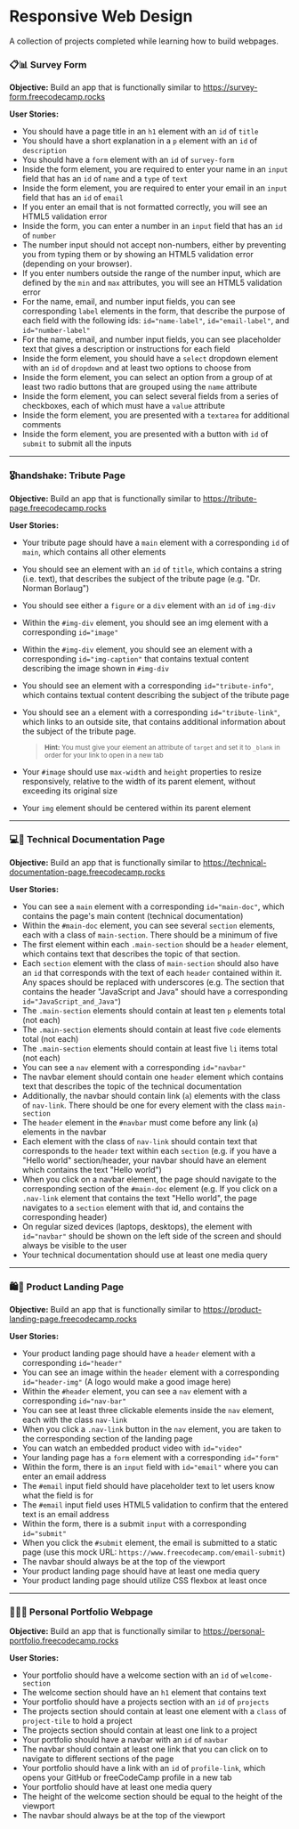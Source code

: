 # Responsive Web Design

A collection of projects completed while learning how to build webpages.

### :clipboard::bar_chart: Survey Form

**Objective:** Build an app that is functionally similar to https://survey-form.freecodecamp.rocks

**User Stories:**

- You should have a page title in an `h1` element with an `id` of `title`
- You should have a short explanation in a `p` element with an `id` of `description`
- You should have a `form` element with an `id` of `survey-form`
- Inside the form element, you are required to enter your name in an `input` field that has an `id` of `name` and a `type` of `text`
- Inside the form element, you are required to enter your email in an `input` field that has an `id` of `email`
- If you enter an email that is not formatted correctly, you will see an HTML5 validation error
- Inside the form, you can enter a number in an `input` field that has an `id` of `number`
- The number input should not accept non-numbers, either by preventing you from typing them or by showing an HTML5 validation error (depending on your browser).
- If you enter numbers outside the range of the number input, which are defined by the `min` and `max` attributes, you will see an HTML5 validation error
- For the name, email, and number input fields, you can see corresponding `label` elements in the form, that describe the purpose of each field with the following ids: `id="name-label"`, `id="email-label"`, and `id="number-label"`
- For the name, email, and number input fields, you can see placeholder text that gives a description or instructions for each field
- Inside the form element, you should have a `select` dropdown element with an `id` of `dropdown` and at least two options to choose from
- Inside the form element, you can select an option from a group of at least two radio buttons that are grouped using the `name` attribute
- Inside the form element, you can select several fields from a series of checkboxes, each of which must have a `value` attribute
- Inside the form element, you are presented with a `textarea` for additional comments
- Inside the form element, you are presented with a button with `id` of `submit` to submit all the inputs

---

### :medal_military:handshake: Tribute Page

**Objective:** Build an app that is functionally similar to https://tribute-page.freecodecamp.rocks

**User Stories:**

- Your tribute page should have a `main` element with a corresponding `id` of `main`, which contains all other elements
- You should see an element with an `id` of `title`, which contains a string (i.e. text), that describes the subject of the tribute page (e.g. "Dr. Norman Borlaug")
- You should see either a `figure` or a `div` element with an `id` of `img-div`
- Within the `#img-div` element, you should see an img element with a corresponding `id="image"`
- Within the `#img-div` element, you should see an element with a corresponding `id="img-caption"` that contains textual content describing the image shown in `#img-div`
- You should see an element with a corresponding `id="tribute-info"`, which contains textual content describing the subject of the tribute page
- You should see an `a` element with a corresponding `id="tribute-link"`, which links to an outside site, that contains additional information about the subject of the tribute page.
    
  > <sub>**Hint:** You must give your element an attribute of `target` and set it to `_blank` in order for your link to open in a new tab</sub>

- Your `#image` should use `max-width` and `height` properties to resize responsively, relative to the width of its parent element, without exceeding its original size
- Your `img` element should be centered within its parent element

---

### :computer::blue_book: Technical Documentation Page

**Objective:** Build an app that is functionally similar to https://technical-documentation-page.freecodecamp.rocks

**User Stories:**

- You can see a `main` element with a corresponding `id="main-doc"`, which contains the page's main content (technical documentation)
- Within the `#main-doc` element, you can see several `section` elements, each with a class of `main-section`. There should be a minimum of five
- The first element within each `.main-section` should be a `header` element, which contains text that describes the topic of that section.
- Each `section` element with the class of `main-section` should also have an `id` that corresponds with the text of each `header` contained within it. Any spaces should be replaced with underscores (e.g. The section that contains the header "JavaScript and Java" should have a corresponding `id="JavaScript_and_Java"`)
- The `.main-section` elements should contain at least ten `p` elements total (not each)
- The `.main-section` elements should contain at least five `code` elements total (not each)
- The `.main-section` elements should contain at least five `li` items total (not each)
- You can see a `nav` element with a corresponding `id="navbar"`
- The navbar element should contain one `header` element which contains text that describes the topic of the technical documentation
- Additionally, the navbar should contain link (`a`) elements with the class of `nav-link`. There should be one for every element with the class `main-section`
- The `header` element in the `#navbar` must come before any link (`a`) elements in the navbar
- Each element with the class of `nav-link` should contain text that corresponds to the `header` text within each `section` (e.g. if you have a "Hello world" section/header, your navbar should have an element which contains the text "Hello world")
- When you click on a navbar element, the page should navigate to the corresponding section of the `#main-doc` element (e.g. If you click on a `.nav-link` element that contains the text "Hello world", the page navigates to a `section` element with that id, and contains the corresponding header)
- On regular sized devices (laptops, desktops), the element with `id="navbar"` should be shown on the left side of the screen and should always be visible to the user
- Your technical documentation should use at least one media query

---

### :shopping::shopping_cart: Product Landing Page

**Objective:** Build an app that is functionally similar to https://product-landing-page.freecodecamp.rocks

**User Stories:**

- Your product landing page should have a `header` element with a corresponding `id="header"`
- You can see an image within the `header` element with a corresponding `id="header-img"` (A logo would make a good image here)
- Within the `#header` element, you can see a `nav` element with a corresponding `id="nav-bar"`
- You can see at least three clickable elements inside the `nav` element, each with the class `nav-link`
- When you click a `.nav-link` button in the `nav` element, you are taken to the corresponding section of the landing page
- You can watch an embedded product video with `id="video"`
- Your landing page has a `form` element with a corresponding `id="form"`
- Within the form, there is an `input` field with `id="email"` where you can enter an email address
- The `#email` input field should have placeholder text to let users know what the field is for
- The `#email` input field uses HTML5 validation to confirm that the entered text is an email address
- Within the form, there is a submit `input` with a corresponding `id="submit"`
- When you click the `#submit` element, the email is submitted to a static page (use this mock URL: `https://www.freecodecamp.com/email-submit`)
- The navbar should always be at the top of the viewport
- Your product landing page should have at least one media query
- Your product landing page should utilize CSS flexbox at least once

---

### :artist::briefcase: Personal Portfolio Webpage

**Objective:** Build an app that is functionally similar to https://personal-portfolio.freecodecamp.rocks

**User Stories:**

- Your portfolio should have a welcome section with an `id` of `welcome-section`
- The welcome section should have an `h1` element that contains text
- Your portfolio should have a projects section with an `id` of `projects`
- The projects section should contain at least one element with a `class` of `project-tile` to hold a project
- The projects section should contain at least one link to a project
- Your portfolio should have a navbar with an `id` of `navbar`
- The navbar should contain at least one link that you can click on to navigate to different sections of the page
- Your portfolio should have a link with an `id` of `profile-link`, which opens your GitHub or freeCodeCamp profile in a new tab
- Your portfolio should have at least one media query
- The height of the welcome section should be equal to the height of the viewport
- The navbar should always be at the top of the viewport
